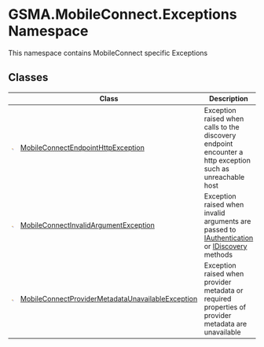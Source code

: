 GSMA.MobileConnect.Exceptions Namespace
=======================================
This namespace contains MobileConnect specific Exceptions


Classes
-------

                | Class                                                  | Description                                                                                               
--------------- | ------------------------------------------------------ | --------------------------------------------------------------------------------------------------------- 
![Public class] | [MobileConnectEndpointHttpException][1]                | Exception raised when calls to the discovery endpoint encounter a http exception such as unreachable host 
![Public class] | [MobileConnectInvalidArgumentException][2]             | Exception raised when invalid arguments are passed to [IAuthentication][3] or [IDiscovery][4] methods     
![Public class] | [MobileConnectProviderMetadataUnavailableException][5] | Exception raised when provider metadata or required properties of provider metadata are unavailable       

[1]: MobileConnectEndpointHttpException/README.md
[2]: MobileConnectInvalidArgumentException/README.md
[3]: ../GSMA.MobileConnect.Authentication/IAuthentication/README.md
[4]: ../GSMA.MobileConnect.Discovery/IDiscovery/README.md
[5]: MobileConnectProviderMetadataUnavailableException/README.md
[6]: ../_icons/Help.png
[Public class]: ../_icons/pubclass.gif "Public class"